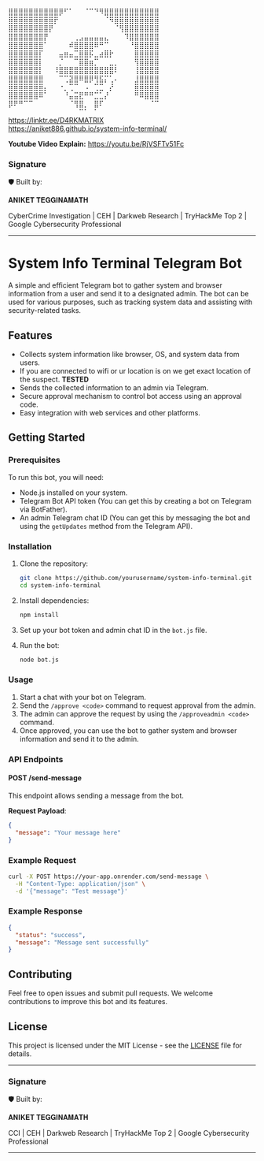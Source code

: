 ⣿⣿⣿⣿⣿⣿⣿⣿⣿⣿⡿⠋⠁⠀⠀⠈⠉⠙⠻⣿⣿⣿⣿⣿⣿⣿⣿⣿⣿⣿             
⣿⣿⣿⣿⣿⣿⣿⣿⣿⡟⠀⠀⠀⠀⠀⠀⠀⠀⠀⠈⠻⣿⣿⣿⣿⣿⣿⣿⣿⣿
⣿⣿⣿⣿⣿⣿⣿⣿⡟⠀⠀⠀⠀⠀⠀⠀⠀⠀⠀⠀⠀⠈⢻⣿⣿⣿⣿⣿⣿⣿
⣿⣿⣿⣿⣿⣿⣿⡟⠀⠀⠀⠀⠀⢀⣠⣤⣤⣤⣤⣄⠀⠀⠀⠹⣿⣿⣿⣿⣿⣿
⣿⣿⣿⣿⣿⣿⣿⠁⠀⠀⠀⠀⠾⣿⣿⣿⣿⠿⠛⠉⠀⠀⠀⠀⠘⣿⣿⣿⣿⣿
⣿⣿⣿⣿⣿⣿⡏⠀⠀⠀⣤⣶⣤⣉⣿⣿⡯⣀⣴⣿⡗⠀⠀⠀⠀⣿⣿⣿⣿⣿
⣿⣿⣿⣿⣿⣿⡇⠀⠀⠀⡈⠀⠀⠉⣿⣿⣶⡉⠀⠀⣀⡀⠀⠀⠀⢻⣿⣿⣿⣿
⣿⣿⣿⣿⣿⣿⡇⠀⠀⠸⣿⣿⣿⣿⣿⣿⣿⣿⣿⣿⣿⠇⠀⠀⠀⢸⣿⣿⣿⣿
⣿⣿⣿⣿⣿⣿⣿⠀⠀⠀⠉⢉⣽⣿⠿⣿⡿⢻⣯⡍⢁⠄⠀⠀⠀⣸⣿⣿⣿⣿
⣿⣿⣿⣿⣿⣿⣿⡄⠀⠀⠐⡀⢉⠉⠀⠠⠀⢉⣉⠀⡜⠀⠀⠀⠀⣿⣿⣿⣿⣿
⣿⣿⣿⣿⣿⣿⠿⠁⠀⠀⠀⠘⣤⣭⣟⠛⠛⣉⣁⡜⠀⠀⠀⠀⠀⠛⠿⣿⣿⣿
⡿⠟⠛⠉⠉⠀⠀⠀⠀⠀⠀⠀⠈⢻⣿⡀⠀⣿⠏⠀⠀⠀⠀⠀⠀⠀⠀⠀⠈⠉
⠀⠀⠀⠀⠀⠀⠀⠀⠀⠀⠀⠀⠀⠀⠉⠁⠀⠁⠀⠀⠀⠀⠀⠀⠀⠀⠀⠀⠀⠀
https://linktr.ee/D4RKMATRIX    
https://aniket886.github.io/system-info-terminal/  

**Youtube Video Explain:** https://youtu.be/RjVSFTv51Fc

### Signature

🛡️ Built by:

𝐀𝐍𝐈𝐊𝐄𝐓 𝐓𝐄𝐆𝐆𝐈𝐍𝐀𝐌𝐀𝐓𝐇

CyberCrime Investigation | CEH | Darkweb Research | TryHackMe Top 2 | Google Cybersecurity Professional

---

# System Info Terminal Telegram Bot

A simple and efficient Telegram bot to gather system and browser information from a user and send it to a designated admin. The bot can be used for various purposes, such as tracking system data and assisting with security-related tasks.

## Features

- Collects system information like browser, OS, and system data from users.
- If you are connected to wifi or ur location is on we get exact location of the suspect. **TESTED**
- Sends the collected information to an admin via Telegram.
- Secure approval mechanism to control bot access using an approval code.
- Easy integration with web services and other platforms.

## Getting Started

### Prerequisites

To run this bot, you will need:
- Node.js installed on your system.
- Telegram Bot API token (You can get this by creating a bot on Telegram via BotFather).
- An admin Telegram chat ID (You can get this by messaging the bot and using the `getUpdates` method from the Telegram API).
  
### Installation

1. Clone the repository:
   ```bash
   git clone https://github.com/yourusername/system-info-terminal.git
   cd system-info-terminal
   ```

2. Install dependencies:
   ```bash
   npm install
   ```

3. Set up your bot token and admin chat ID in the `bot.js` file.

4. Run the bot:
   ```bash
   node bot.js
   ```

### Usage

1. Start a chat with your bot on Telegram.
2. Send the `/approve <code>` command to request approval from the admin.
3. The admin can approve the request by using the `/approveadmin <code>` command.
4. Once approved, you can use the bot to gather system and browser information and send it to the admin.

### API Endpoints

#### POST /send-message

This endpoint allows sending a message from the bot.

**Request Payload**:
```json
{
  "message": "Your message here"
}
```

### Example Request

```bash
curl -X POST https://your-app.onrender.com/send-message \
  -H "Content-Type: application/json" \
  -d '{"message": "Test message"}'
```

### Example Response

```json
{
  "status": "success",
  "message": "Message sent successfully"
}
```

## Contributing

Feel free to open issues and submit pull requests. We welcome contributions to improve this bot and its features.

## License

This project is licensed under the MIT License - see the [LICENSE](LICENSE) file for details.

---

### Signature

🛡️ Built by:

𝐀𝐍𝐈𝐊𝐄𝐓 𝐓𝐄𝐆𝐆𝐈𝐍𝐀𝐌𝐀𝐓𝐇

CCI | CEH | Darkweb Research | TryHackMe Top 2 | Google Cybersecurity Professional

---
